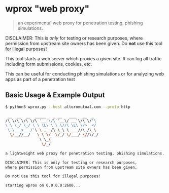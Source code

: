 # wprox "web proxy"

> an experimental web proxy for penetration testing, phishing simulations.

DISCLAIMER: This is *only* for testing or research purposes, where permission from upstream site owners has been given. Do **not** use this tool for illegal purposes!

This tool starts a web server which proxies a given site. It can log all traffic including form submissions, cookies, etc.

This can be useful for conducting phishing simulations or for analyzing web apps as part of a penetration test

## Basic Usage & Example Output

```bash
$ python3 wprox.py --host altoromutual.com --proto http

 __  __  __  _____   _ __   ___   __  _
/\ \/\ \/\ \/\ '__`\/\`'__\/ __`\/\ \/'\
\ \ \_/ \_/ \ \ \L\ \ \ \//\ \L\ \/>  </
 \ \___x___/'\ \ ,__/\ \_\ \____//\_/\_\
  \/__//__/   \ \ \/  \/_/ \/___/ \//\/_/
               \ \_\
                \/_/

a lightweight web proxy for penetration testing, phishing simulations.

DISCLAIMER: This is only for testing or research purposes,
where permission from upstream site owners has been given.

Do not use this tool for illegal purposes!

starting wprox on 0.0.0.0:2600...
```
